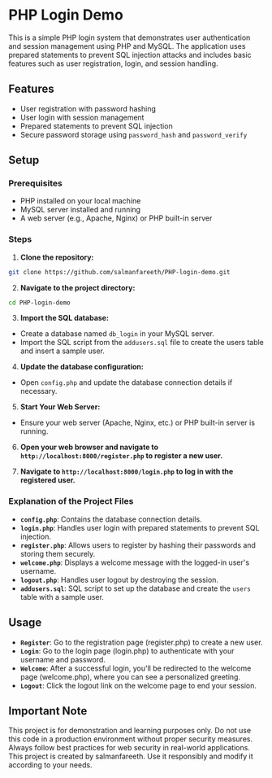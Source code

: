 # PHP Login Demo

This is a simple PHP login system that demonstrates user authentication and session management using PHP and MySQL. The application uses prepared statements to prevent SQL injection attacks and includes basic features such as user registration, login, and session handling.

## Features

- User registration with password hashing
- User login with session management
- Prepared statements to prevent SQL injection
- Secure password storage using `password_hash` and `password_verify`

## Setup

### Prerequisites

- PHP installed on your local machine
- MySQL server installed and running
- A web server (e.g., Apache, Nginx) or PHP built-in server

### Steps

1. **Clone the repository:**

```bash
git clone https://github.com/salmanfareeth/PHP-login-demo.git
```

2. **Navigate to the project directory:**

```bash
cd PHP-login-demo
```

3. **Import the SQL database:**

  - Create a database named `db_login` in your MySQL server.
  - Import the SQL script from the `addusers.sql` file to create the users table and insert a sample user.

4. **Update the database configuration:**

  - Open `config.php` and update the database connection details if necessary.

5. **Start Your Web Server:**

  - Ensure your web server (Apache, Nginx, etc.) or PHP built-in server is running.
  
6. **Open your web browser and navigate to `http://localhost:8000/register.php` to register a new user.**

7. **Navigate to `http://localhost:8000/login.php` to log in with the registered user.**


### Explanation of the Project Files

- **`config.php`**: Contains the database connection details.
- **`login.php`**: Handles user login with prepared statements to prevent SQL injection.
- **`register.php`**: Allows users to register by hashing their passwords and storing them securely.
- **`welcome.php`**: Displays a welcome message with the logged-in user's username.
- **`logout.php`**: Handles user logout by destroying the session.
- **`addusers.sql`**: SQL script to set up the database and create the `users` table with a sample user.


## Usage
- **`Register`**: Go to the registration page (register.php) to create a new user.
- **`Login`**: Go to the login page (login.php) to authenticate with your username and password.
- **`Welcome`**: After a successful login, you'll be redirected to the welcome page (welcome.php), where you can see a personalized greeting.
- **`Logout`**: Click the logout link on the welcome page to end your session.


## Important Note

This project is for demonstration and learning purposes only. Do not use this code in a production environment without proper security measures. Always follow best practices for web security in real-world applications. This project is created by salmanfareeth. Use it responsibly and modify it according to your needs.
